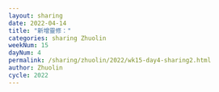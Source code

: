 ```yaml
---
layout: sharing
date: 2022-04-14
title: "新增靈修："
categories: sharing Zhuolin
weekNum: 15
dayNum: 4
permalink: /sharing/zhuolin/2022/wk15-day4-sharing2.html
author: Zhuolin
cycle: 2022
---  
```

